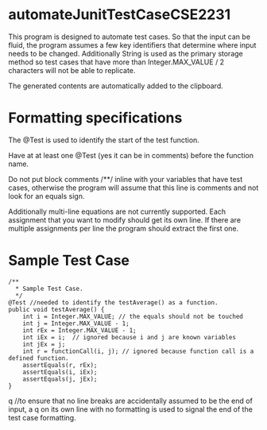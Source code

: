 # automateJunitTestCaseCSE2231
This program is designed to automate test cases. So that the input can be fluid, the program assumes a few key identifiers that determine where input needs to be changed. Additionally String is used as the primary storage method so test cases that have more than Integer.MAX_VALUE / 2 characters will not be able to replicate. 

The generated contents are automatically added to the clipboard.

# Formatting specifications
The @Test is used to identify the start of the test function.

Have at at least one @Test (yes it can be in comments) before the function name.

Do not put block comments /**/ inline with your variables that have test cases, otherwise the program will assume that this line is comments and not look for an equals sign.

Additionally multi-line equations are not currently supported.
Each assignment that you want to modify should get its own line.
If there are multiple assignments per line the program should extract the first one.

# Sample Test Case
    /**
      * Sample Test Case. 
      */
    @Test //needed to identify the testAverage() as a function.
    public void testAverage() {
        int i = Integer.MAX_VALUE; // the equals should not be touched
        int j = Integer.MAX_VALUE - 1;
        int rEx = Integer.MAX_VALUE - 1;
        int iEx = i;  // ignored because i and j are known variables
        int jEx = j;
        int r = functionCall(i, j); // ignored because function call is a defined function.
        assertEquals(r, rEx);
        assertEquals(i, iEx);
        assertEquals(j, jEx);
    }
q //to ensure that no line breaks are accidentally assumed to be the end of input, a q on its own line with no formatting is used to signal the end of the test case formatting.
 
